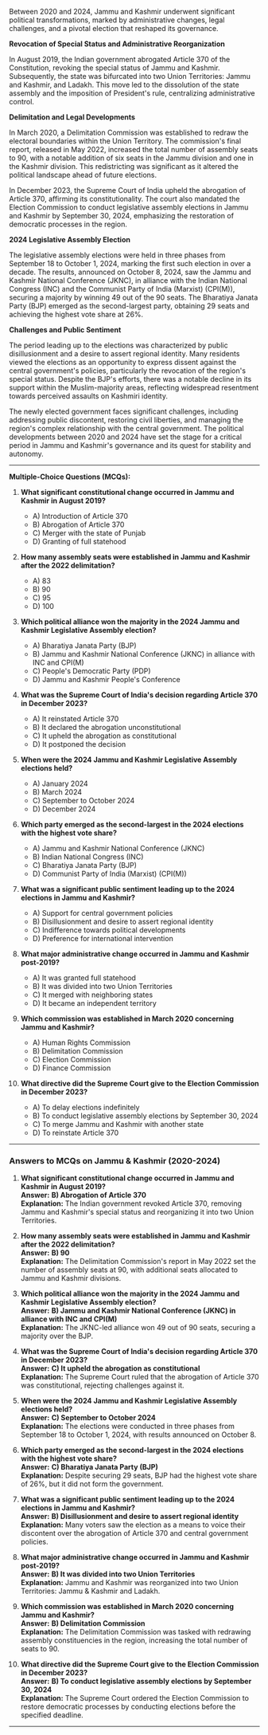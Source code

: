 Between 2020 and 2024, Jammu and Kashmir underwent significant political transformations, marked by administrative changes, legal challenges, and a pivotal election that reshaped its governance.

**Revocation of Special Status and Administrative Reorganization**

In August 2019, the Indian government abrogated Article 370 of the Constitution, revoking the special status of Jammu and Kashmir. Subsequently, the state was bifurcated into two Union Territories: Jammu and Kashmir, and Ladakh. This move led to the dissolution of the state assembly and the imposition of President's rule, centralizing administrative control. 

**Delimitation and Legal Developments**

In March 2020, a Delimitation Commission was established to redraw the electoral boundaries within the Union Territory. The commission's final report, released in May 2022, increased the total number of assembly seats to 90, with a notable addition of six seats in the Jammu division and one in the Kashmir division. This redistricting was significant as it altered the political landscape ahead of future elections.

In December 2023, the Supreme Court of India upheld the abrogation of Article 370, affirming its constitutionality. The court also mandated the Election Commission to conduct legislative assembly elections in Jammu and Kashmir by September 30, 2024, emphasizing the restoration of democratic processes in the region. 

**2024 Legislative Assembly Election**

The legislative assembly elections were held in three phases from September 18 to October 1, 2024, marking the first such election in over a decade. The results, announced on October 8, 2024, saw the Jammu and Kashmir National Conference (JKNC), in alliance with the Indian National Congress (INC) and the Communist Party of India (Marxist) (CPI(M)), securing a majority by winning 49 out of the 90 seats. The Bharatiya Janata Party (BJP) emerged as the second-largest party, obtaining 29 seats and achieving the highest vote share at 26%.

**Challenges and Public Sentiment**

The period leading up to the elections was characterized by public disillusionment and a desire to assert regional identity. Many residents viewed the elections as an opportunity to express dissent against the central government's policies, particularly the revocation of the region's special status. Despite the BJP's efforts, there was a notable decline in its support within the Muslim-majority areas, reflecting widespread resentment towards perceived assaults on Kashmiri identity. 

The newly elected government faces significant challenges, including addressing public discontent, restoring civil liberties, and managing the region's complex relationship with the central government. The political developments between 2020 and 2024 have set the stage for a critical period in Jammu and Kashmir's governance and its quest for stability and autonomy.

---

**Multiple-Choice Questions (MCQs):**

1. **What significant constitutional change occurred in Jammu and Kashmir in August 2019?**
   - A) Introduction of Article 370
   - B) Abrogation of Article 370
   - C) Merger with the state of Punjab
   - D) Granting of full statehood

2. **How many assembly seats were established in Jammu and Kashmir after the 2022 delimitation?**
   - A) 83
   - B) 90
   - C) 95
   - D) 100

3. **Which political alliance won the majority in the 2024 Jammu and Kashmir Legislative Assembly election?**
   - A) Bharatiya Janata Party (BJP)
   - B) Jammu and Kashmir National Conference (JKNC) in alliance with INC and CPI(M)
   - C) People's Democratic Party (PDP)
   - D) Jammu and Kashmir People's Conference

4. **What was the Supreme Court of India's decision regarding Article 370 in December 2023?**
   - A) It reinstated Article 370
   - B) It declared the abrogation unconstitutional
   - C) It upheld the abrogation as constitutional
   - D) It postponed the decision

5. **When were the 2024 Jammu and Kashmir Legislative Assembly elections held?**
   - A) January 2024
   - B) March 2024
   - C) September to October 2024
   - D) December 2024

6. **Which party emerged as the second-largest in the 2024 elections with the highest vote share?**
   - A) Jammu and Kashmir National Conference (JKNC)
   - B) Indian National Congress (INC)
   - C) Bharatiya Janata Party (BJP)
   - D) Communist Party of India (Marxist) (CPI(M))

7. **What was a significant public sentiment leading up to the 2024 elections in Jammu and Kashmir?**
   - A) Support for central government policies
   - B) Disillusionment and desire to assert regional identity
   - C) Indifference towards political developments
   - D) Preference for international intervention

8. **What major administrative change occurred in Jammu and Kashmir post-2019?**
   - A) It was granted full statehood
   - B) It was divided into two Union Territories
   - C) It merged with neighboring states
   - D) It became an independent territory

9. **Which commission was established in March 2020 concerning Jammu and Kashmir?**
   - A) Human Rights Commission
   - B) Delimitation Commission
   - C) Election Commission
   - D) Finance Commission

10. **What directive did the Supreme Court give to the Election Commission in December 2023?**
    - A) To delay elections indefinitely
    - B) To conduct legislative assembly elections by September 30, 2024
    - C) To merge Jammu and Kashmir with another state
    - D) To reinstate Article 370

---
### **Answers to MCQs on Jammu & Kashmir (2020-2024)**  

1. **What significant constitutional change occurred in Jammu and Kashmir in August 2019?**  
   **Answer:** **B) Abrogation of Article 370**  
   **Explanation:** The Indian government revoked Article 370, removing Jammu and Kashmir's special status and reorganizing it into two Union Territories.  

2. **How many assembly seats were established in Jammu and Kashmir after the 2022 delimitation?**  
   **Answer:** **B) 90**  
   **Explanation:** The Delimitation Commission's report in May 2022 set the number of assembly seats at 90, with additional seats allocated to Jammu and Kashmir divisions.  

3. **Which political alliance won the majority in the 2024 Jammu and Kashmir Legislative Assembly election?**  
   **Answer:** **B) Jammu and Kashmir National Conference (JKNC) in alliance with INC and CPI(M)**  
   **Explanation:** The JKNC-led alliance won 49 out of 90 seats, securing a majority over the BJP.  

4. **What was the Supreme Court of India's decision regarding Article 370 in December 2023?**  
   **Answer:** **C) It upheld the abrogation as constitutional**  
   **Explanation:** The Supreme Court ruled that the abrogation of Article 370 was constitutional, rejecting challenges against it.  

5. **When were the 2024 Jammu and Kashmir Legislative Assembly elections held?**  
   **Answer:** **C) September to October 2024**  
   **Explanation:** The elections were conducted in three phases from September 18 to October 1, 2024, with results announced on October 8.  

6. **Which party emerged as the second-largest in the 2024 elections with the highest vote share?**  
   **Answer:** **C) Bharatiya Janata Party (BJP)**  
   **Explanation:** Despite securing 29 seats, BJP had the highest vote share of 26%, but it did not form the government.  

7. **What was a significant public sentiment leading up to the 2024 elections in Jammu and Kashmir?**  
   **Answer:** **B) Disillusionment and desire to assert regional identity**  
   **Explanation:** Many voters saw the election as a means to voice their discontent over the abrogation of Article 370 and central government policies.  

8. **What major administrative change occurred in Jammu and Kashmir post-2019?**  
   **Answer:** **B) It was divided into two Union Territories**  
   **Explanation:** Jammu and Kashmir was reorganized into two Union Territories: Jammu & Kashmir and Ladakh.  

9. **Which commission was established in March 2020 concerning Jammu and Kashmir?**  
   **Answer:** **B) Delimitation Commission**  
   **Explanation:** The Delimitation Commission was tasked with redrawing assembly constituencies in the region, increasing the total number of seats to 90.  

10. **What directive did the Supreme Court give to the Election Commission in December 2023?**  
    **Answer:** **B) To conduct legislative assembly elections by September 30, 2024**  
    **Explanation:** The Supreme Court ordered the Election Commission to restore democratic processes by conducting elections before the specified deadline.  

---

